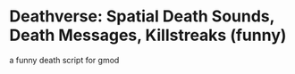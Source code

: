 # Deathverse: Spatial Death Sounds, Death Messages, Killstreaks (funny)
a funny death script for gmod
